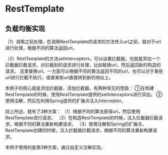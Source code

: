 # RestTemplate

## 负载均衡实现
（1）调用之前处理，在调用RestTemplate的请求的方法传入url之前，就对于url进行处理，根据不同的算法返回url。

（2）RestTemplate的方法setInterceptors，可以设置拦截器，也就是添加一个拦截器拦截请求，对拦截到的请求进行处理，比如替换url，然后返回新的构造的请求。
这里替换url，一方面可以根据不同的算法返回不同的url，也可以对于某些url进行拦截不执行，或者某些url直接转到新的地址上。

本例子的核心就是添加拦截器，添加拦截器，有两种常见的思路：
①在构建RestTemplate的时候，使用RestTemplate提供的setInterceptors进行添加。
②使用注解，然后在利用Spring提供的扩展点注入Interceptor。

综上所述，就有了3种方案：
（1）根据不同的算法获得url，然后使用RestTemplate进行请求。
（2）在构造RestTemplate的时候，注入拦截器拦截请求，根据不同的算法重新构建请求。
（3）使用注解和Spring的扩展点，RestTemplate创建的时候，注入拦截器拦截请求，根据不同的算法重新构建请求。

本例子使用的是第3种方案，通过自定义注解实现。